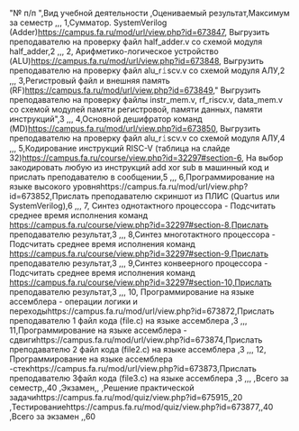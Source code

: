 "№ 
п/п ",Вид учебной деятельности ,Оцениваемый результат,Максимум  за семестр
,,,
1,Сумматор. SystemVerilog (Adder)https://campus.fa.ru/mod/url/view.php?id=673847,  Выгрузить преподавателю на проверку файл half_adder.v со схемой модуля half_adder,2
,,,
2, Арифметико-логическое устройство (ALU)https://campus.fa.ru/mod/url/view.php?id=673848,    Выгрузить преподавателю на проверку файл аlu_r𝚒sсv.v со схемой модуля АЛУ,2
,,,
3,Регистровый файл и внешняя память (RF)https://campus.fa.ru/mod/url/view.php?id=673849,"       Выгрузить преподавателю на проверку файлы instr_mem.v, rf_riscv.v,  data_mem.v   со схемой модулей памяти регистровой, памяти данных, памяти инструкций",3
,,,
4,Основной дешифратор команд (MD)https://campus.fa.ru/mod/url/view.php?id=673850,  Выгрузить преподавателю на проверку файл аlu_r𝚒sсv.v со схемой модуля АЛУ,4
,,,
5,Кодирование инструкций RISC-V (таблица на слайде 32)https://campus.fa.ru/course/view.php?id=32297#section-6,  На выбор закодировать любую из инструкций add xor sub в машинный код и прислать преподавателю в сообщении,5
,,,
6,Программирование на языке высокого уровняhttps://campus.fa.ru/mod/url/view.php?id=673852,Прислать преподавателю скриншот из ПЛИС (Quartus или SystemVerilog),6
,,,
7, Синтез однотактного процессора - Подсчитать среднее время исполнения команд https://campus.fa.ru/course/view.php?id=32297#section-8,Прислать преподавателю результат,3
,,,
8,Синтез многотактного процессора - Подсчитать среднее время исполнения команд https://campus.fa.ru/course/view.php?id=32297#section-9,Прислать преподавателю результат,3
,,,
9,Синтез конвеерного процессора - Подсчитать среднее время исполнения команд https://campus.fa.ru/course/view.php?id=32297#section-10,Прислать преподавателю результат,3
,,,
10, Программирование на языке ассемблера - операции логики и переходыhttps://campus.fa.ru/mod/url/view.php?id=673872,Прислать преподавателю 1 файл кода (file.с) на языке ассемблера ,3
,,,
11,Программирование на языке ассемблера - сдвигиhttps://campus.fa.ru/mod/url/view.php?id=673874,Прислать преподавателю 2 файл кода (file2.с) на языке ассемблера ,3
,,,
12, Программирование на языке ассемблера -стекhttps://campus.fa.ru/mod/url/view.php?id=673873,Прислать преподавателю 3файл кода (file3.с) на языке ассемблера ,3
,,,
,Всего за семестр,,40
,Экзамен,,
,Решение практической задачиhttps://campus.fa.ru/mod/quiz/view.php?id=675915,,20
,Теcтированиеhttps://campus.fa.ru/mod/quiz/view.php?id=673877,,40
,Всего за экзамен ,,60
